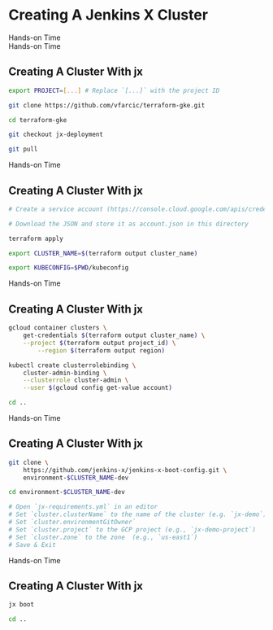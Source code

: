 <!-- .slide: class="center dark" -->
<!-- .slide: data-background="../img/background/hands-on.jpg" -->
# Creating A Jenkins X Cluster

<div class="label">Hands-on Time</div>


<!-- .slide: class="dark" -->
<div class="eyebrow"> </div>
<div class="label">Hands-on Time</div>

## Creating A Cluster With jx

```bash
export PROJECT=[...] # Replace `[...]` with the project ID

git clone https://github.com/vfarcic/terraform-gke.git

cd terraform-gke

git checkout jx-deployment

git pull
```


<!-- .slide: class="dark" -->
<div class="eyebrow"> </div>
<div class="label">Hands-on Time</div>

## Creating A Cluster With jx

```bash
# Create a service account (https://console.cloud.google.com/apis/credentials/serviceaccountkey)

# Download the JSON and store it as account.json in this directory

terraform apply

export CLUSTER_NAME=$(terraform output cluster_name)

export KUBECONFIG=$PWD/kubeconfig
```


<!-- .slide: class="dark" -->
<div class="eyebrow"> </div>
<div class="label">Hands-on Time</div>

## Creating A Cluster With jx

```bash
gcloud container clusters \
    get-credentials $(terraform output cluster_name) \
    --project $(terraform output project_id) \
        --region $(terraform output region)

kubectl create clusterrolebinding \
    cluster-admin-binding \
    --clusterrole cluster-admin \
    --user $(gcloud config get-value account)

cd ..
```


<!-- .slide: class="dark" -->
<div class="eyebrow"> </div>
<div class="label">Hands-on Time</div>

## Creating A Cluster With jx

```bash
git clone \
    https://github.com/jenkins-x/jenkins-x-boot-config.git \
    environment-$CLUSTER_NAME-dev

cd environment-$CLUSTER_NAME-dev

# Open `jx-requirements.yml` in an editor
# Set `cluster.clusterName` to the name of the cluster (e.g. `jx-demo`)
# Set `cluster.environmentGitOwner`
# Set `cluster.project` to the GCP project (e.g., `jx-demo-project`)
# Set `cluster.zone` to the zone  (e.g., `us-east1`)
# Save & Exit
```


<!-- .slide: class="dark" -->
<div class="eyebrow"> </div>
<div class="label">Hands-on Time</div>

## Creating A Cluster With jx

```bash
jx boot

cd ..
```
